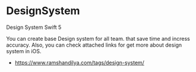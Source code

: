 # DesignSystem
Design System Swift 5

You can create base Design system for all team. that save time and incress accuracy. Also, you can check attached links for get more about design system in iOS.

- https://www.ramshandilya.com/tags/design-system/
